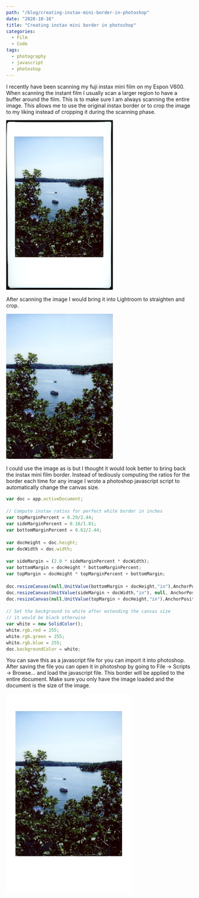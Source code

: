 ```yaml
---
path: "/blog/creating-instax-mini-border-in-photoshop"
date: "2020-10-16"
title: "Creating instax mini border in photoshop"
categories:
  - Film
  - Code
tags:
  - photography
  - javascript
  - photoshop
---
```


I recently have been scanning my fuji instax mini film on my Espon V600. When scanning the instant film I usually scan a larger region to have a buffer around the film. This is to make sure I am always scanning the entire image. This allows me to use the original instax border or to crop the image to my liking instead of cropping it during the scanning phase.


![Sample Scan](../images/instax-01.png)

After scanning the image I would bring it into Lightroom to straighten and crop. 


![Sample Scan](../images/instax-02.png)

I could use the image as is but I thought it would look better to bring back the instax mini film border. Instead of tediously computing the ratios for the border each time for any image I wrote a photoshop javascript script to automatically change the canvas size.

```javascript
var doc = app.activeDocument;

// Compute instax ratios for perfect white border in inches
var topMarginPercent = 0.29/2.44;
var sideMarginPercent = 0.16/1.81;
var bottomMarginPercent = 0.62/2.44;

var docHeight = doc.height;
var docWidth = doc.width;

var sideMargin = (2.0 * sideMarginPercent * docWidth);
var bottomMargin = docHeight * bottomMarginPercent;
var topMargin = docHeight * topMarginPercent + bottomMargin;

doc.resizeCanvas(null,UnitValue(bottomMargin + docHeight,"in"),AnchorPosition.TOPCENTER);
doc.resizeCanvas(UnitValue(sideMargin + docWidth,"in"), null, AnchorPosition.MIDDLECENTER);
doc.resizeCanvas(null,UnitValue(topMargin + docHeight,"in"),AnchorPosition.BOTTOMCENTER);

// Set the background to white after extending the canvas size
// it would be black otherwise
var white = new SolidColor();
white.rgb.red = 255;
white.rgb.green = 255;
white.rgb.blue = 255;
doc.backgroundColor = white;
```

You can save this as a javascript file for you can import it into photoshop. After saving the file you can open it in photoshop by going to File -> Scripts -> Browse... and load the javascript file. This border will be applied to the entire document. Make sure you only have the image loaded and the document is the size of the image.

![Sample Scan](../images/instax-03.png)